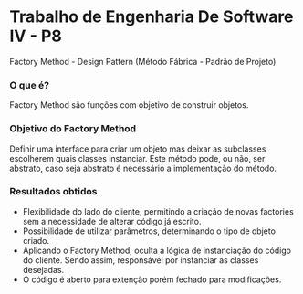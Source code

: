 # Trabalho de Engenharia De Software IV - P8 

Factory Method - Design Pattern (Método Fábrica - Padrão de Projeto)

### O que é?
Factory Method são funções com objetivo de construir objetos.
### Objetivo do Factory Method
Definir uma interface para criar um objeto mas deixar as subclasses escolherem quais classes instanciar. 
Este método pode, ou não, ser abstrato, caso seja abstrato é necessário a implementação do método.
### Resultados obtidos 
- Flexibilidade do lado do cliente, permitindo a criação de novas factories sem a necessidade de alterar código já escrito. 
- Possibilidade de utilizar parâmetros, determinando o tipo de objeto criado.
- Aplicando o Factory Method, oculta a lógica de instanciação do código do cliente. Sendo assim, responsável por instanciar as classes desejadas.
- O código é aberto para extenção porém fechado para modificações.

